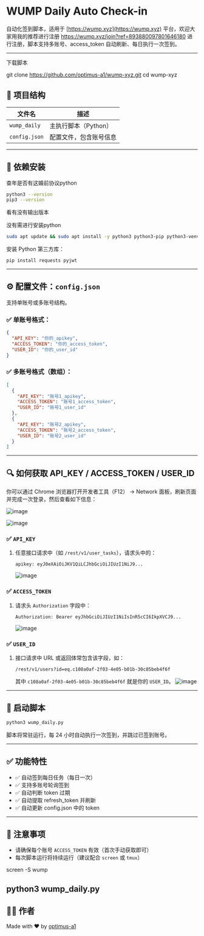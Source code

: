 # WUMP Daily Auto Check-in

自动化签到脚本，适用于 [https://wump.xyz](https://wump.xyz) 平台，欢迎大家用我的推荐进行注册 https://wump.xyz/join?ref=893880097801646180 进行注册，脚本支持多账号、access_token 自动刷新、每日执行一次签到。

---
下载脚本

git clone https://github.com/optimus-a1/wump-xyz.git
cd wump-xyz




## 📁 项目结构

| 文件名        | 描述 |
|---------------|------|
| `wump_daily`  | 主执行脚本（Python） |
| `config.json` | 配置文件，包含账号信息 |

---

## 🧩 依赖安装
查年是否有这婚前协议python

```bash
python3 --version
pip3 --version
```
看有没有输出版本

没有需进行安装python
```bash
sudo apt update && sudo apt install -y python3 python3-pip python3-venv build-essential
```


安装 Python 第三方库：
```bash
pip install requests pyjwt
```

---

## ⚙️ 配置文件：`config.json`

支持单账号或多账号结构。

### ✅ 单账号格式：

```json
{
  "API_KEY": "你的_apikey",
  "ACCESS_TOKEN": "你的_access_token",
  "USER_ID": "你的_user_id"
}
```

### ✅ 多账号格式（数组）：

```json
[
  {
    "API_KEY": "账号1_apikey",
    "ACCESS_TOKEN": "账号1_access_token",
    "USER_ID": "账号1_user_id"
  },
  {
    "API_KEY": "账号2_apikey",
    "ACCESS_TOKEN": "账号2_access_token",
    "USER_ID": "账号2_user_id"
  }
]
```

---

## 🔍 如何获取 API_KEY / ACCESS_TOKEN / USER_ID

你可以通过 Chrome 浏览器打开开发者工具（F12） → Network 面板，刷新页面并完成一次登录，然后查看如下信息：

![image](https://github.com/user-attachments/assets/cd840afb-e069-4c41-b043-4b5fddd52d09)

![image](https://github.com/user-attachments/assets/ab0efe19-4ba5-4b0c-9a7e-1401ef606677)


### ✅ `API_KEY`

1. 任意接口请求中（如 `/rest/v1/user_tasks`），请求头中的：
   ```http
   apikey: eyJ0eXAiOiJKV1QiLCJhbGciOiJIUzI1NiJ9...
   ```
   ![image](https://github.com/user-attachments/assets/47886d1c-7093-4c9f-bc3b-e980bc18f197)


### ✅ `ACCESS_TOKEN`

1. 请求头 `Authorization` 字段中：
   ```http
   Authorization: Bearer eyJhbGciOiJIUzI1NiIsInR5cCI6IkpXVCJ9...
   ```
   ![image](https://github.com/user-attachments/assets/73516726-18ac-4218-a860-4619eb085c06)


### ✅ `USER_ID`

1. 接口请求中 URL 或返回体常包含该字段，如：
   ```http
   /rest/v1/users?id=eq.c108a0af-2f03-4e05-b01b-30c85beb4f6f
   ```
   其中 `c108a0af-2f03-4e05-b01b-30c85beb4f6f` 就是你的 `USER_ID`。
![image](https://github.com/user-attachments/assets/41ef715c-6fb8-4805-83b6-de8a3adc5227)

---

## 🚀 启动脚本

```bash
python3 wump_daily.py
```

脚本将常驻运行，每 24 小时自动执行一次签到，并跳过已签到账号。

---

## ✅ 功能特性

- ✅ 自动签到每日任务（每日一次）
- ✅ 支持多账号轮询签到
- ✅ 自动判断 token 过期
- ✅ 自动提取 refresh_token 并刷新
- ✅ 自动更新 config.json 中的 token


---

## 📌 注意事项

- 请确保每个账号 `ACCESS_TOKEN` 有效（首次手动获取即可）
- 每次脚本运行将持续运行（建议配合 `screen` 或 `tmux`）

screen -S wump

python3 wump_daily.py
---

## 👨‍💻 作者

Made with ❤️ by [optimus-a1](https://github.com/optimus-a1)
